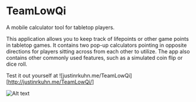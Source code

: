 # TeamLowQi
A mobile calculator tool for tabletop players.

This application allows you to keep track of lifepoints or other game points in tabletop games.
It contains two pop-up calculators pointing in opposite directions for players sitting across from each other to utilize.
The app also contains other commonly used features, such as a simulated coin flip or dice roll.

Test it out yourself at ![justinrkuhn.me/TeamLowQi][http://justinrkuhn.me/TeamLowQi/]


![Alt text](https://i.imgur.com/brTTkIL.png "Calculator Preview")
